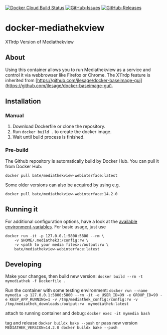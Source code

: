 [![Docker Cloud Build Status](https://img.shields.io/docker/cloud/build/bate/mediathekview-webinterface.svg)](https://hub.docker.com/r/bate/mediathekview-webinterface)
[![GitHub-Issues](https://img.shields.io/github/issues/bate/docker-mediathekview-webinterface)](https://github.com/bate/docker-mediathekview-webinterface/issues)
[![GitHub-Releases](https://img.shields.io/github/tag/bate/docker-mediathekview-webinterface.svg)](https://github.com/bate/docker-mediathekview-webinterface/releases)

# docker-mediathekview
X11rdp Version of Mediathekview
## About
Using this container allows you to run Mediathekview as a service and control it via webbrowser like Firefox or Chrome.
The X11rdp feature is inherited from [https://github.com/jlesage/docker-baseimage-gui](https://github.com/jlesage/docker-baseimage-gui).

## Installation
### Manual

1. Download Dockerfile or clone the repository.
2. Run `docker build .` to create the docker image.
3. Wait until build process is finished.

### Pre-build
The Github repository is automatically build by Docker Hub.
You can pull it from Docker Hub:
```
docker pull bate/mediathekview-webinterface:latest
```
Some older versions can also be acquired by using e.g.
```
docker pull bate/mediathekview-webinterface:14.2.0
```

## Running it
For additional configuration options, have a look at the [available environment-variables](https://github.com/jlesage/docker-baseimage-gui#environment-variables).
For basic usage, just use
```
docker run -it -p 127.0.0.1:5800:5800 --rm \
    -v $HOME/.mediathek3:/config:rw \
    -v <path to your media files>:/output:rw \
    bate/mediathekview-webinterface:latest
```

## Developing
Make your changes, then build new version:
`docker build --rm -t mymediathek -f Dockerfile .`

Run the container with some testing environment:
`docker run --name mymedia -p 127.0.0.1:5800:5800 --rm -it -e USER_ID=99 -e GROUP_ID=99 -e KEEP_APP_RUNNING=1 -v /tmp/mediathek_config:/config:rw -v /tmp/mediathek_downloads:/output:rw  mymediathek:latest`

attach to running container and debug:
`docker exec -it mymedia bash`

tag and release
`docker buildx bake --push`
or pass new version
`MEDIATHEK_VERSION=14.2.0 docker buildx bake --push`


